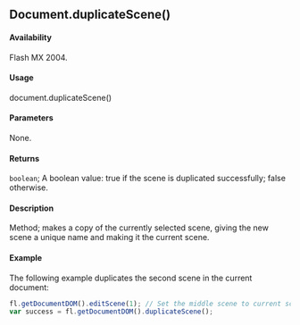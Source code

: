 ## Document.duplicateScene()

#### Availability

Flash MX 2004.

#### Usage

document.duplicateScene()

#### Parameters

None.

#### Returns

`boolean`; A boolean value: true if the scene is duplicated successfully; false otherwise.

#### Description

Method; makes a copy of the currently selected scene, giving the new scene a unique name and making it the current scene.

#### Example

The following example duplicates the second scene in the current document:

```javascript
fl.getDocumentDOM().editScene(1); // Set the middle scene to current scene.
var success = fl.getDocumentDOM().duplicateScene();
```
